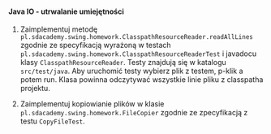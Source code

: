#### Java IO - utrwalanie umiejętności

1. Zaimplementuj metodę ``pl.sdacademy.swing.homework.ClasspathResourceReader.readAllLines`` zgodnie ze specyfikacją 
wyrażoną w testach ``pl.sdacademy.swing.homework.ClasspathResourceReaderTest`` i javadocu klasy 
``ClasspathResourceReader``. Testy znajdują się w katalogu ``src/test/java``. Aby uruchomić testy wybierz plik z 
testem, p-klik a potem run. Klasa powinna odczytywać wszystkie linie pliku z classpatha projektu.

2. Zaimplementuj kopiowianie plików w klasie ``pl.sdacademy.swing.homework.FileCopier`` zgodnie ze zpecyfikacją z 
testu ``CopyFileTest``.